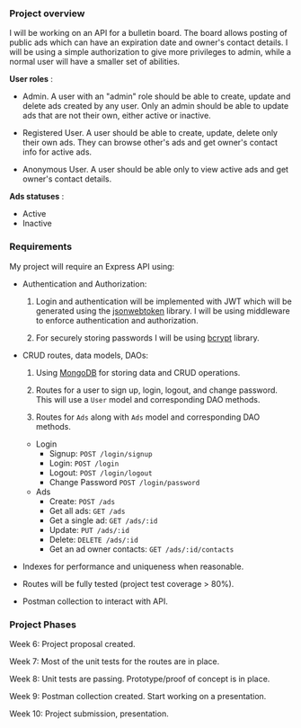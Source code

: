 ### Project overview

I will be working on an API for a bulletin board. The board allows posting of public ads which can have an expiration date and owner's contact details. I will be using a simple authorization to give more privileges to admin, while a normal user will have a smaller set of abilities.

**User roles** :
- Admin. A user with an "admin" role should be able to create, update and delete ads created by any user. Only an admin should be able to update ads that are not their own, either active or inactive.

- Registered User. A user should be able to create, update, delete only their own ads. They can browse other's ads and get owner's contact info for active ads.

- Anonymous User. A user should be able only to view active ads and get owner's contact details.

**Ads statuses** :
- Active
- Inactive


### Requirements

My project will require an Express API using:

- Authentication and Authorization:

    1. Login and authentication will be implemented with JWT which will be generated using the [jsonwebtoken](https://www.npmjs.com/package/jsonwebtoken) library. I will be using middleware to enforce authentication and authorization.

    2. For securely storing passwords I will be using [bcrypt](https://www.npmjs.com/package/bcrypt) library.


- CRUD routes, data models, DAOs:

    1. Using [MongoDB](https://www.mongodb.com/try/download/community) for storing data and CRUD operations.

    2. Routes for a user to sign up, login, logout, and change password. This will use a `User` model and corresponding DAO methods.

    3. Routes for `Ads` along with `Ads` model and corresponding DAO methods.

    - Login
        - Signup: `POST /login/signup`
        - Login: `POST /login`
        - Logout: `POST /login/logout`
        - Change Password `POST /login/password`
    - Ads 
        - Create: `POST /ads`
        - Get all ads: `GET /ads`
        - Get a single ad: `GET /ads/:id`
        - Update: `PUT /ads/:id`
        - Delete: `DELETE /ads/:id`
        - Get an ad owner contacts: `GET /ads/:id/contacts`

- Indexes for performance and uniqueness when reasonable.
- Routes will be fully tested (project test coverage > 80%).
- Postman collection to interact with API.


### Project Phases
Week 6: Project proposal created.

Week 7: Most of the unit tests for the routes are in place. 

Week 8: Unit tests are passing. Prototype/proof of concept is in place.

Week 9: Postman collection created. Start working on a presentation.

Week 10: Project submission, presentation.